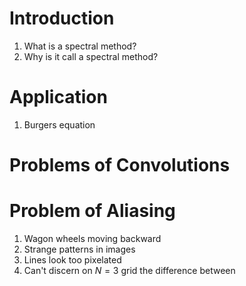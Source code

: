---
---

# Introduction

1. What is a spectral method?
2. Why is it call a spectral method?

# Application

1. Burgers equation


# Problems of Convolutions

# Problem of Aliasing
1. Wagon wheels moving backward
2. Strange patterns in images
3. Lines look too pixelated
4. Can't discern on $N = 3$ grid the difference between 

